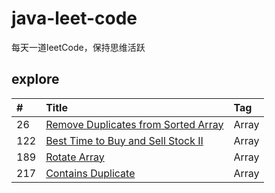 # java-leet-code
每天一道leetCode，保持思维活跃

## explore

| #    | Title                                          		  | Tag                                      |
| :--- | :------------------------------------------------------- | :--------------------------------------- |
| 26   | [Remove Duplicates from Sorted Array][026]               | Array                                    
| 122  | [Best Time to Buy and Sell Stock II][122]                | Array          
| 189  | [Rotate Array][189]                                      | Array   
| 217  | [Contains Duplicate][217]                                | Array   

[026]: https://github.com/mcrwayfun/java-leet-code/blob/master/doc/explore/026/README.md
[122]: https://github.com/mcrwayfun/java-leet-code/blob/master/doc/explore/122/README.md
[189]: https://github.com/mcrwayfun/java-leet-code/blob/master/doc/explore/189/README.md
[217]: https://github.com/mcrwayfun/java-leet-code/blob/master/doc/explore/217/README.md